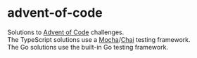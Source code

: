 # advent-of-code
 
Solutions to [Advent of Code](https://adventofcode.com/2020/about) challenges.  
The TypeScript solutions use a [Mocha](https://mochajs.org/)/[Chai](https://www.chaijs.com/) testing framework.  
The Go solutions use the built-in Go testing framework. 
